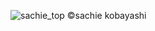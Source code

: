 <meta name="description" content="Sachie Kobayashi Composer Compositrice music 小林祥恵 作曲家">
<meta name="google-site-verification" content="PSs9FycpZSwgFYAEa__dkr-CMIQub8WbZzzVl6XYPN8" />

![sachie_top](https://github.com/kbys88/kbys88.github.io/assets/142012962/8d3a8ccb-1468-4116-aa63-af1c6d8d54cc)
©︎sachie kobayashi
